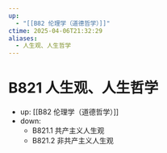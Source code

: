 ```yaml
---
up:
  - "[[B82 伦理学（道德哲学）]]"
ctime: 2025-04-06T21:32:29
aliases:
  - 人生观、人生哲学
---
```


# B821 人生观、人生哲学

- up: [[B82 伦理学（道德哲学）]]
- down:	
	- B821.1 共产主义人生观
	- B821.2 非共产主义人生观
	
